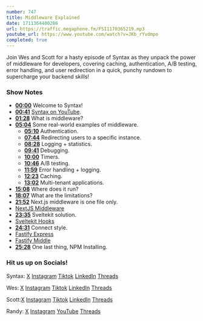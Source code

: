 ```yaml
---
number: 747
title: Middleware Explained
date: 1711364400286
url: https://traffic.megaphone.fm/FSI1170365219.mp3
youtube_url: https://www.youtube.com/watch?v=JKb_rYvdmpo
completed: true
---
```


Join Wes and Scott for a hasty episode of Syntax as they unpack the power of middleware for developers, covering caching, authentication, A/B testing, error handling, and user redirection in a quick, punchy rundown to supercharge your backend skills!

### Show Notes

* **[00:00](#t=00:00)** Welcome to Syntax!
* **[00:41](#t=00:41)** [Syntax on YouTube](www.youtube.com/@syntaxfm).
* **[01:28](#t=01:28)** What is middleware?
* **[05:04](#t=05:04)** Some real-world examples of middleware.
    * **[05:10](#t=05:10)** Authentication.
    * **[07:44](#t=07:44)** Redirecting users to a specific instance.
    * **[08:28](#t=08:28)** Logging + statistics.
    * **[09:41](#t=09:41)** Debugging.
    * **[10:00](#t=10:00)** Timers.
    * **[10:46](#t=10:46)** A/B testing.
    * **[11:59](#t=11:59)** Error handling + logging.
    * **[12:23](#t=12:23)** Caching.
    * **[13:02](#t=13:02)** Multi-tenant applications.
* **[15:08](#t=15:08)** Where does it run?
* **[18:07](#t=18:07)** What are the limitations?
* **[21:52](#t=21:52)** Next.js middleware is one file only.
* [NextJS Middleware](https://nextjs.org/docs/app/building-your-application/routing/middleware)
* **[23:35](#t=23:35)** Sveltekit solution.
* [Sveltekit Hooks](https://kit.svelte.dev/docs/hooks)
* **[24:31](#t=24:31)** Connect style.
* [Fastify Express](https://github.com/fastify/fastify-express)
* [Fastify Middle](https://github.com/fastify/middie)
* **[25:28](#t=25:28)** One last thing, NPM Installing.

### Hit us up on Socials!

Syntax: [X](https://twitter.com/syntaxfm) [Instagram](https://www.instagram.com/syntax_fm/) [Tiktok](https://www.tiktok.com/@syntaxfm) [LinkedIn](https://www.linkedin.com/company/96077407/admin/feed/posts/) [Threads](https://www.threads.net/@syntax_fm)

Wes: [X](https://twitter.com/wesbos) [Instagram](https://www.instagram.com/wesbos/) [Tiktok](https://www.tiktok.com/@wesbos) [LinkedIn](https://www.linkedin.com/in/wesbos/) [Threads](https://www.threads.net/@wesbos)

Scott:[X](https://twitter.com/stolinski) [Instagram](https://www.instagram.com/stolinski/) [Tiktok](https://www.tiktok.com/@stolinski) [LinkedIn](https://www.linkedin.com/in/stolinski/) [Threads](https://www.threads.net/@stolinski)

Randy: [X](https://twitter.com/randyrektor) [Instagram](https://www.instagram.com/randyrektor/) [YouTube](https://www.youtube.com/@randyrektor) [Threads](https://www.threads.net/@randyrektor)
